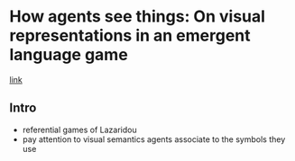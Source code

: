 # How agents see things: On visual representations in an emergent language game
[link](https://arxiv.org/pdf/1808.10696.pdf)

## Intro 

- referential games of Lazaridou 
- pay attention to visual semantics agents associate to the symbols they use 